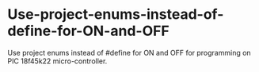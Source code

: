 # Use-project-enums-instead-of-define-for-ON-and-OFF
Use project enums instead of #define for ON and OFF for programming on PIC 18f45k22 micro-controller.
